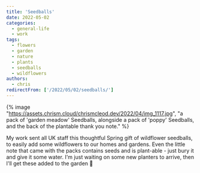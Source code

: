 ```yaml
---
title: 'Seedballs'
date: 2022-05-02
categories:
  - general-life
  - work
tags:
  - flowers
  - garden
  - nature
  - plants
  - seedballs
  - wildflowers
authors:
  - chris
redirectFrom: ['/2022/05/02/seedballs/']
---
```


{% image "https://assets.chrism.cloud/chrismcleod.dev/2022/04/img_1117.jpg", "a pack of 'garden meadow' Seedballs, alongside a pack of 'poppy' Seedballs, and the back of the plantable thank you note." %}

My work sent all UK staff this thoughtful Spring gift of wildflower seedballs, to easily add some wildflowers to our homes and gardens. Even the little note that came with the packs contains seeds and is plant-able - just bury it and give it some water. I'm just waiting on some new planters to arrive, then I'll get these added to the garden 🌼
